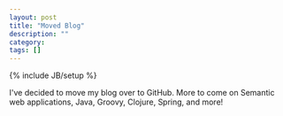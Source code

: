 ```yaml
---
layout: post
title: "Moved Blog"
description: ""
category:
tags: []
---
```

{% include JB/setup %}

I've decided to move my blog over to GitHub.  More to come on Semantic web applications, Java, Groovy, Clojure, Spring, and more!
